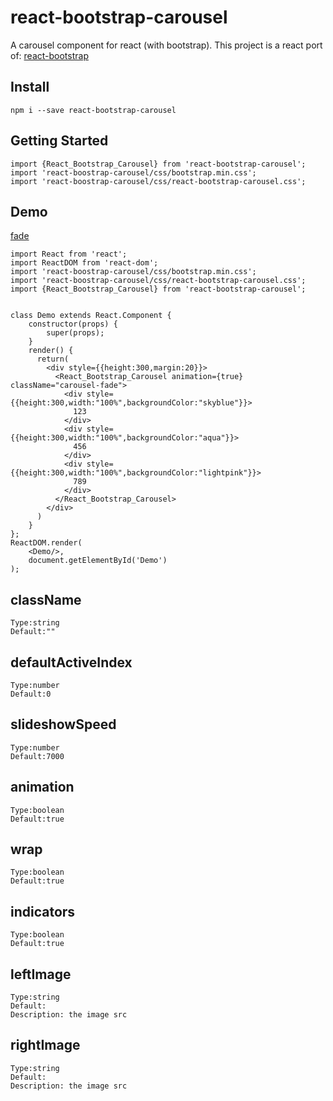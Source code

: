 # react-bootstrap-carousel
A carousel component for react (with bootstrap).
This project is a react port of: [react-bootstrap](http://react-bootstrap.github.io/components.html#carousels)

## Install
```
npm i --save react-bootstrap-carousel
```

## Getting Started
```
import {React_Bootstrap_Carousel} from 'react-bootstrap-carousel';
import 'react-boostrap-carousel/css/bootstrap.min.css';
import 'react-boostrap-carousel/css/react-bootstrap-carousel.css';
```
## Demo
[fade](http://skycloud1030.github.io/react-bootstrap-carousel/example/react_bootstrap_carousel.html)
```
import React from 'react';
import ReactDOM from 'react-dom';
import 'react-boostrap-carousel/css/bootstrap.min.css';
import 'react-boostrap-carousel/css/react-bootstrap-carousel.css';
import {React_Bootstrap_Carousel} from 'react-bootstrap-carousel';


class Demo extends React.Component {
    constructor(props) {
        super(props);
    }
    render() {
      return(
        <div style={{height:300,margin:20}}>
          <React_Bootstrap_Carousel animation={true} className="carousel-fade">
            <div style={{height:300,width:"100%",backgroundColor:"skyblue"}}>
              123
            </div>
            <div style={{height:300,width:"100%",backgroundColor:"aqua"}}>
              456
            </div>
            <div style={{height:300,width:"100%",backgroundColor:"lightpink"}}>
              789
            </div>
          </React_Bootstrap_Carousel>
        </div>
      )
    }
};
ReactDOM.render(
    <Demo/>,
    document.getElementById('Demo')
);
```



## className
```
Type:string
Default:""
```

## defaultActiveIndex
```
Type:number
Default:0
```
## slideshowSpeed
```
Type:number
Default:7000
```

## animation
```
Type:boolean
Default:true
```
## wrap
```
Type:boolean
Default:true
```
## indicators
```
Type:boolean
Default:true
```
## leftImage
```
Type:string
Default:
Description: the image src
```
## rightImage
```
Type:string
Default:
Description: the image src
```

